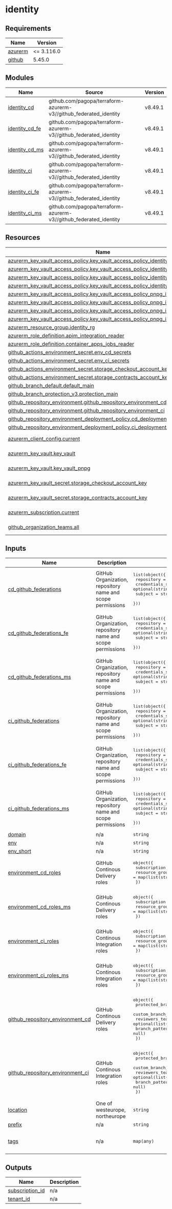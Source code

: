 # identity

<!-- BEGINNING OF PRE-COMMIT-TERRAFORM DOCS HOOK -->
## Requirements

| Name | Version |
|------|---------|
| <a name="requirement_azurerm"></a> [azurerm](#requirement\_azurerm) | <= 3.116.0 |
| <a name="requirement_github"></a> [github](#requirement\_github) | 5.45.0 |

## Modules

| Name | Source | Version |
|------|--------|---------|
| <a name="module_identity_cd"></a> [identity\_cd](#module\_identity\_cd) | github.com/pagopa/terraform-azurerm-v3//github_federated_identity | v8.49.1 |
| <a name="module_identity_cd_fe"></a> [identity\_cd\_fe](#module\_identity\_cd\_fe) | github.com/pagopa/terraform-azurerm-v3//github_federated_identity | v8.49.1 |
| <a name="module_identity_cd_ms"></a> [identity\_cd\_ms](#module\_identity\_cd\_ms) | github.com/pagopa/terraform-azurerm-v3//github_federated_identity | v8.49.1 |
| <a name="module_identity_ci"></a> [identity\_ci](#module\_identity\_ci) | github.com/pagopa/terraform-azurerm-v3//github_federated_identity | v8.49.1 |
| <a name="module_identity_ci_fe"></a> [identity\_ci\_fe](#module\_identity\_ci\_fe) | github.com/pagopa/terraform-azurerm-v3//github_federated_identity | v8.49.1 |
| <a name="module_identity_ci_ms"></a> [identity\_ci\_ms](#module\_identity\_ci\_ms) | github.com/pagopa/terraform-azurerm-v3//github_federated_identity | v8.49.1 |

## Resources

| Name | Type |
|------|------|
| [azurerm_key_vault_access_policy.key_vault_access_policy_identity_cd](https://registry.terraform.io/providers/hashicorp/azurerm/latest/docs/resources/key_vault_access_policy) | resource |
| [azurerm_key_vault_access_policy.key_vault_access_policy_identity_ci](https://registry.terraform.io/providers/hashicorp/azurerm/latest/docs/resources/key_vault_access_policy) | resource |
| [azurerm_key_vault_access_policy.key_vault_access_policy_identity_fe_cd](https://registry.terraform.io/providers/hashicorp/azurerm/latest/docs/resources/key_vault_access_policy) | resource |
| [azurerm_key_vault_access_policy.key_vault_access_policy_identity_fe_ci](https://registry.terraform.io/providers/hashicorp/azurerm/latest/docs/resources/key_vault_access_policy) | resource |
| [azurerm_key_vault_access_policy.key_vault_access_policy_pnpg_identity_cd](https://registry.terraform.io/providers/hashicorp/azurerm/latest/docs/resources/key_vault_access_policy) | resource |
| [azurerm_key_vault_access_policy.key_vault_access_policy_pnpg_identity_ci](https://registry.terraform.io/providers/hashicorp/azurerm/latest/docs/resources/key_vault_access_policy) | resource |
| [azurerm_key_vault_access_policy.key_vault_access_policy_pnpg_identity_fe_cd](https://registry.terraform.io/providers/hashicorp/azurerm/latest/docs/resources/key_vault_access_policy) | resource |
| [azurerm_key_vault_access_policy.key_vault_access_policy_pnpg_identity_fe_ci](https://registry.terraform.io/providers/hashicorp/azurerm/latest/docs/resources/key_vault_access_policy) | resource |
| [azurerm_resource_group.identity_rg](https://registry.terraform.io/providers/hashicorp/azurerm/latest/docs/resources/resource_group) | resource |
| [azurerm_role_definition.apim_integration_reader](https://registry.terraform.io/providers/hashicorp/azurerm/latest/docs/resources/role_definition) | resource |
| [azurerm_role_definition.container_apps_jobs_reader](https://registry.terraform.io/providers/hashicorp/azurerm/latest/docs/resources/role_definition) | resource |
| [github_actions_environment_secret.env_cd_secrets](https://registry.terraform.io/providers/integrations/github/5.45.0/docs/resources/actions_environment_secret) | resource |
| [github_actions_environment_secret.env_ci_secrets](https://registry.terraform.io/providers/integrations/github/5.45.0/docs/resources/actions_environment_secret) | resource |
| [github_actions_environment_secret.storage_checkout_account_key](https://registry.terraform.io/providers/integrations/github/5.45.0/docs/resources/actions_environment_secret) | resource |
| [github_actions_environment_secret.storage_contracts_account_key](https://registry.terraform.io/providers/integrations/github/5.45.0/docs/resources/actions_environment_secret) | resource |
| [github_branch_default.default_main](https://registry.terraform.io/providers/integrations/github/5.45.0/docs/resources/branch_default) | resource |
| [github_branch_protection_v3.protection_main](https://registry.terraform.io/providers/integrations/github/5.45.0/docs/resources/branch_protection_v3) | resource |
| [github_repository_environment.github_repository_environment_cd](https://registry.terraform.io/providers/integrations/github/5.45.0/docs/resources/repository_environment) | resource |
| [github_repository_environment.github_repository_environment_ci](https://registry.terraform.io/providers/integrations/github/5.45.0/docs/resources/repository_environment) | resource |
| [github_repository_environment_deployment_policy.cd_deployment_policy](https://registry.terraform.io/providers/integrations/github/5.45.0/docs/resources/repository_environment_deployment_policy) | resource |
| [github_repository_environment_deployment_policy.ci_deployment_policy](https://registry.terraform.io/providers/integrations/github/5.45.0/docs/resources/repository_environment_deployment_policy) | resource |
| [azurerm_client_config.current](https://registry.terraform.io/providers/hashicorp/azurerm/latest/docs/data-sources/client_config) | data source |
| [azurerm_key_vault.key_vault](https://registry.terraform.io/providers/hashicorp/azurerm/latest/docs/data-sources/key_vault) | data source |
| [azurerm_key_vault.key_vault_pnpg](https://registry.terraform.io/providers/hashicorp/azurerm/latest/docs/data-sources/key_vault) | data source |
| [azurerm_key_vault_secret.storage_checkout_account_key](https://registry.terraform.io/providers/hashicorp/azurerm/latest/docs/data-sources/key_vault_secret) | data source |
| [azurerm_key_vault_secret.storage_contracts_account_key](https://registry.terraform.io/providers/hashicorp/azurerm/latest/docs/data-sources/key_vault_secret) | data source |
| [azurerm_subscription.current](https://registry.terraform.io/providers/hashicorp/azurerm/latest/docs/data-sources/subscription) | data source |
| [github_organization_teams.all](https://registry.terraform.io/providers/integrations/github/5.45.0/docs/data-sources/organization_teams) | data source |

## Inputs

| Name | Description | Type | Default | Required |
|------|-------------|------|---------|:--------:|
| <a name="input_cd_github_federations"></a> [cd\_github\_federations](#input\_cd\_github\_federations) | GitHub Organization, repository name and scope permissions | <pre>list(object({<br/>    repository        = string<br/>    credentials_scope = optional(string, "environment")<br/>    subject           = string<br/>  }))</pre> | n/a | yes |
| <a name="input_cd_github_federations_fe"></a> [cd\_github\_federations\_fe](#input\_cd\_github\_federations\_fe) | GitHub Organization, repository name and scope permissions | <pre>list(object({<br/>    repository        = string<br/>    credentials_scope = optional(string, "environment")<br/>    subject           = string<br/>  }))</pre> | n/a | yes |
| <a name="input_cd_github_federations_ms"></a> [cd\_github\_federations\_ms](#input\_cd\_github\_federations\_ms) | GitHub Organization, repository name and scope permissions | <pre>list(object({<br/>    repository        = string<br/>    credentials_scope = optional(string, "environment")<br/>    subject           = string<br/>  }))</pre> | n/a | yes |
| <a name="input_ci_github_federations"></a> [ci\_github\_federations](#input\_ci\_github\_federations) | GitHub Organization, repository name and scope permissions | <pre>list(object({<br/>    repository        = string<br/>    credentials_scope = optional(string, "environment")<br/>    subject           = string<br/>  }))</pre> | n/a | yes |
| <a name="input_ci_github_federations_fe"></a> [ci\_github\_federations\_fe](#input\_ci\_github\_federations\_fe) | GitHub Organization, repository name and scope permissions | <pre>list(object({<br/>    repository        = string<br/>    credentials_scope = optional(string, "environment")<br/>    subject           = string<br/>  }))</pre> | n/a | yes |
| <a name="input_ci_github_federations_ms"></a> [ci\_github\_federations\_ms](#input\_ci\_github\_federations\_ms) | GitHub Organization, repository name and scope permissions | <pre>list(object({<br/>    repository        = string<br/>    credentials_scope = optional(string, "environment")<br/>    subject           = string<br/>  }))</pre> | n/a | yes |
| <a name="input_domain"></a> [domain](#input\_domain) | n/a | `string` | `"infra"` | no |
| <a name="input_env"></a> [env](#input\_env) | n/a | `string` | n/a | yes |
| <a name="input_env_short"></a> [env\_short](#input\_env\_short) | n/a | `string` | n/a | yes |
| <a name="input_environment_cd_roles"></a> [environment\_cd\_roles](#input\_environment\_cd\_roles) | GitHub Continous Delivery roles | <pre>object({<br/>    subscription    = list(string)<br/>    resource_groups = map(list(string))<br/>  })</pre> | n/a | yes |
| <a name="input_environment_cd_roles_ms"></a> [environment\_cd\_roles\_ms](#input\_environment\_cd\_roles\_ms) | GitHub Continous Delivery roles | <pre>object({<br/>    subscription    = list(string)<br/>    resource_groups = map(list(string))<br/>  })</pre> | n/a | yes |
| <a name="input_environment_ci_roles"></a> [environment\_ci\_roles](#input\_environment\_ci\_roles) | GitHub Continous Integration roles | <pre>object({<br/>    subscription    = list(string)<br/>    resource_groups = map(list(string))<br/>  })</pre> | n/a | yes |
| <a name="input_environment_ci_roles_ms"></a> [environment\_ci\_roles\_ms](#input\_environment\_ci\_roles\_ms) | GitHub Continous Integration roles | <pre>object({<br/>    subscription    = list(string)<br/>    resource_groups = map(list(string))<br/>  })</pre> | n/a | yes |
| <a name="input_github_repository_environment_cd"></a> [github\_repository\_environment\_cd](#input\_github\_repository\_environment\_cd) | GitHub Continous Delivery roles | <pre>object({<br/>    protected_branches     = bool<br/>    custom_branch_policies = bool<br/>    reviewers_teams        = optional(list(string), [])<br/>    branch_pattern         = optional(string, null)<br/>  })</pre> | n/a | yes |
| <a name="input_github_repository_environment_ci"></a> [github\_repository\_environment\_ci](#input\_github\_repository\_environment\_ci) | GitHub Continous Integration roles | <pre>object({<br/>    protected_branches     = bool<br/>    custom_branch_policies = bool<br/>    reviewers_teams        = optional(list(string), [])<br/>    branch_pattern         = optional(string, null)<br/>  })</pre> | n/a | yes |
| <a name="input_location"></a> [location](#input\_location) | One of westeurope, northeurope | `string` | n/a | yes |
| <a name="input_prefix"></a> [prefix](#input\_prefix) | n/a | `string` | n/a | yes |
| <a name="input_tags"></a> [tags](#input\_tags) | n/a | `map(any)` | <pre>{<br/>  "CreatedBy": "Terraform"<br/>}</pre> | no |

## Outputs

| Name | Description |
|------|-------------|
| <a name="output_subscription_id"></a> [subscription\_id](#output\_subscription\_id) | n/a |
| <a name="output_tenant_id"></a> [tenant\_id](#output\_tenant\_id) | n/a |
<!-- END OF PRE-COMMIT-TERRAFORM DOCS HOOK -->

